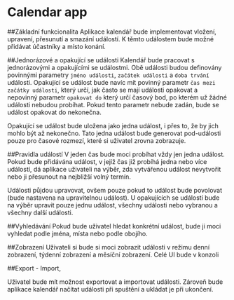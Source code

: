 # Calendar app

##Základní funkcionalita
Aplikace kalendář bude implementovat vložení, upravení, přesunutí a smazání událostí. K těmto událostem bude možné přidávat účastníky a místo konání.

##Jednorázové a opakující se události
Kalendář bude pracovat s jednorázovými a opakujícími se událostmi. Obě události budou definovány povinnými parametry `jméno události`, `začátek události` a `doba trvání` události. Opakující se událost bude navíc mít povinný parametr `čas mezi začátky události`, který určí, jak často se mají události opakovat a nepovinný parametr `opakovat do` který určí časový bod, po kterém už žádné události nebudou probíhat. Pokud tento parametr nebude zadán, bude se událost opakovat do nekonečna.

Opakující se událost bude uložena jako jedna událost, i přes to, že by jich mohlo být až nekonečno. Tato jedna událost bude generovat pod-události pouze pro časové rozmezí, které si uživatel zrovna zobrazuje.

##Pravidla událostí
V jeden čas bude moci probíhat vždy jen jedna událost. Pokud bude přidávána událost, v jejíž čas již probíhá jedna nebo více událostí, dá aplikace uživateli na výběr, zda vytvářenou událost nevytvořit nebo ji přesunout na nejbližší volný termín. 

Události půjdou upravovat, ovšem pouze pokud to událost bude povolovat (bude nastavena na upravitelnou událost). U opakujících se událostí bude na výběr upravit pouze jednu událost, všechny události nebo vybranou a všechny další události. 

##Vyhledávání
Pokud bude uživatel hledat konkrétní událost, bude ji moci vyhledat podle jména, místa nebo podle obojího.

##Zobrazení
Uživateli si bude si moci zobrazit události v režimu denní zobrazení, týdenní zobrazení a měsíční zobrazení. Celé UI bude v konzoli

##Export - Import,

Uživatel bude mít možnost exportovat a importovat události. Zároveň bude aplikace kalendář načítat události při spuštění a ukládat je při ukončení. 
